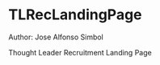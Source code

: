 TLRecLandingPage
================
Author: Jose Alfonso Simbol

Thought Leader Recruitment Landing Page
